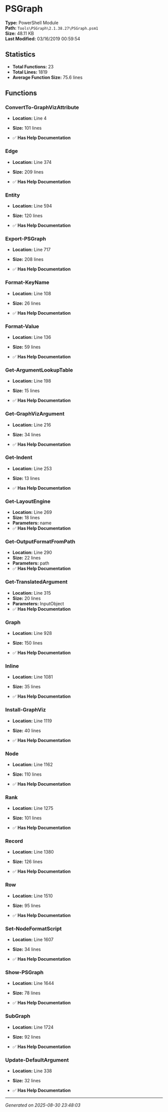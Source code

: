 # PSGraph

**Type:** PowerShell Module  
**Path:** `Tools\PSGraph\2.1.38.27\PSGraph.psm1`  
**Size:** 48.11 KB  
**Last Modified:** 03/16/2019 00:59:54  

## Statistics

- **Total Functions:** 23
- **Total Lines:** 1819
- **Average Function Size:** 75.6 lines

## Functions


### ConvertTo-GraphVizAttribute

- **Location:** Line 4
- **Size:** 101 lines

- ✅ **Has Help Documentation** 
### Edge

- **Location:** Line 374
- **Size:** 209 lines

- ✅ **Has Help Documentation** 
### Entity

- **Location:** Line 594
- **Size:** 120 lines

- ✅ **Has Help Documentation** 
### Export-PSGraph

- **Location:** Line 717
- **Size:** 208 lines

- ✅ **Has Help Documentation** 
### Format-KeyName

- **Location:** Line 108
- **Size:** 26 lines

- ✅ **Has Help Documentation** 
### Format-Value

- **Location:** Line 136
- **Size:** 59 lines

- ✅ **Has Help Documentation** 
### Get-ArgumentLookupTable

- **Location:** Line 198
- **Size:** 15 lines

- ✅ **Has Help Documentation** 
### Get-GraphVizArgument

- **Location:** Line 216
- **Size:** 34 lines

- ✅ **Has Help Documentation** 
### Get-Indent

- **Location:** Line 253
- **Size:** 13 lines

- ✅ **Has Help Documentation** 
### Get-LayoutEngine

- **Location:** Line 269
- **Size:** 18 lines
- **Parameters:** name
- ✅ **Has Help Documentation** 
### Get-OutputFormatFromPath

- **Location:** Line 290
- **Size:** 22 lines
- **Parameters:** path
- ✅ **Has Help Documentation** 
### Get-TranslatedArgument

- **Location:** Line 315
- **Size:** 20 lines
- **Parameters:** InputObject
- ✅ **Has Help Documentation** 
### Graph

- **Location:** Line 928
- **Size:** 150 lines

- ✅ **Has Help Documentation** 
### Inline

- **Location:** Line 1081
- **Size:** 35 lines

- ✅ **Has Help Documentation** 
### Install-GraphViz

- **Location:** Line 1119
- **Size:** 40 lines

- ✅ **Has Help Documentation** 
### Node

- **Location:** Line 1162
- **Size:** 110 lines

- ✅ **Has Help Documentation** 
### Rank

- **Location:** Line 1275
- **Size:** 101 lines

- ✅ **Has Help Documentation** 
### Record

- **Location:** Line 1380
- **Size:** 126 lines

- ✅ **Has Help Documentation** 
### Row

- **Location:** Line 1510
- **Size:** 95 lines

- ✅ **Has Help Documentation** 
### Set-NodeFormatScript

- **Location:** Line 1607
- **Size:** 34 lines

- ✅ **Has Help Documentation** 
### Show-PSGraph

- **Location:** Line 1644
- **Size:** 78 lines

- ✅ **Has Help Documentation** 
### SubGraph

- **Location:** Line 1724
- **Size:** 92 lines

- ✅ **Has Help Documentation** 
### Update-DefaultArgument

- **Location:** Line 338
- **Size:** 32 lines

- ✅ **Has Help Documentation**

---
*Generated on 2025-08-30 23:48:03*
